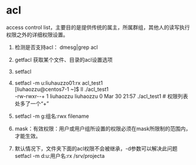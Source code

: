 # acl
access control list，主要目的是提供传统的属主，所属群组，其他人的读写执行权限之外的详细权限设置。
1. 检测是否支持acl：
dmesg|grep acl

2. getfacl
获取某个文件、目录的acl设置选项
3. setfacl
  1. setfacl -m u:liuhauzzo01:rx acl_test1  
    [liuhaozzu@centos7-1 ~]$ ll ./acl_test1  
    -rw-rwxr--+ 1 liuhaozzu liuhaozzu 0 Mar 30 21:57 ./acl_test1 # 权限列表处多了一个“+”  
  2. setfacl -m g:组名:rwx filename
  3. mask：有效权限：用户或用户组所设置的权限必须在mask所限制的范围内，才能生效。
  4. 默认情况下，文件夹下面的acl权限不会被继承，-d参数可以解决此问题  
    setfacl -m d:u:用户名:rx /srv/projecta

